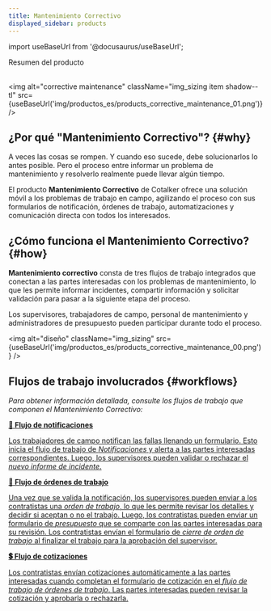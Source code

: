 ```yaml
---
title: Mantenimiento Correctivo
displayed_sidebar: products
---
```


import useBaseUrl from '@docusaurus/useBaseUrl'; 

<span className="hero__title">Resumen del producto</span>
<br/>
<br/>

<img alt="corrective maintenance" className="img_sizing item shadow--tl" src={useBaseUrl('img/productos_es/products_corrective_maintenance_01.png')} />
<br/>

## ¿Por qué "Mantenimiento Correctivo"? {#why}

A veces las cosas se rompen. Y cuando eso sucede, debe solucionarlos lo antes posible. Pero el proceso entre informar un problema de mantenimiento y resolverlo realmente puede llevar algún tiempo.

El producto **Mantenimiento Correctivo** de Cotalker ofrece una solución móvil a los problemas de trabajo en campo, agilizando el proceso con sus formularios de notificación, órdenes de trabajo, automatizaciones y comunicación directa con todos los interesados.

## ¿Cómo funciona el Mantenimiento Correctivo? {#how}

**Mantenimiento correctivo** consta de tres flujos de trabajo integrados que conectan a las partes interesadas con los problemas de mantenimiento, lo que les permite informar incidentes, compartir información y solicitar validación para pasar a la siguiente etapa del proceso.

Los supervisores, trabajadores de campo, personal de mantenimiento y administradores de presupuesto pueden participar durante todo el proceso.

<img alt="diseño" className="img_sizing" src={useBaseUrl('img/productos_es/products_corrective_maintenance_00.png')} />
<br/>

## Flujos de trabajo involucrados {#workflows}

_Para obtener información detallada, consulte los flujos de trabajo que componen el Mantenimiento Correctivo:_

<div className="container">
<div className="row">

<div className="col col--12 margin-bottom--lg">
<a className="card2 padding--lg cardContainer_qNfC" href="/docs/products/workflows/notifications/overview">

<span className="hero__subtitle"><b>🔔 Flujo de notificaciones</b></span>

Los trabajadores de campo notifican las fallas llenando un formulario. Esto inicia el flujo de trabajo de _Notificaciones_ y alerta a las partes interesadas correspondientes. Luego, los supervisores pueden validar o rechazar el _nuevo informe de incidente_.

</a>
</div>

<div className="col col--12 margin-bottom--lg">
<a className="card2 padding--lg cardContainer_qNfC" href="/docs/products/workflows/work_orders/related-product/cm/overview_intro">

<span className="hero__subtitle"><b>🧾 Flujo de órdenes de trabajo</b></span>

Una vez que se valida la notificación, los supervisores pueden enviar a los contratistas una _orden de trabajo_, lo que les permite revisar los detalles y decidir si aceptan o no el trabajo. Luego, los contratistas pueden enviar un formulario de _presupuesto_ que se comparte con las partes interesadas para su revisión. Los contratistas envían el formulario de _cierre de orden de trabajo_ al finalizar el trabajo para la aprobación del supervisor.

</a>
</div>

<div className="col col--12 margin-bottom--lg">
<a className="card2 padding--lg cardContainer_qNfC" href="/docs/products/workflows/budget_management/related-product/cm/overview">

<span className="hero__subtitle"><b>💲 Flujo de cotizaciones</b></span>

Los contratistas envían cotizaciones automáticamente a las partes interesadas cuando completan el formulario de cotización en el _flujo de trabajo de órdenes de trabajo_. Las partes interesadas pueden revisar la cotización y aprobarla o rechazarla.

</a>
</div>

</div>
</div>
<br/>